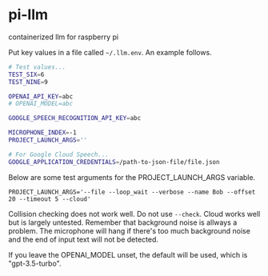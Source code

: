 # pi-llm
containerized llm for raspberry pi

Put key values in a file called `~/.llm.env`. An example follows.

```bash
# Test values...
TEST_SIX=6
TEST_NINE=9

OPENAI_API_KEY=abc
# OPENAI_MODEL=abc

GOOGLE_SPEECH_RECOGNITION_API_KEY=abc

MICROPHONE_INDEX=-1
PROJECT_LAUNCH_ARGS=''

# For Google Cloud Speech...
GOOGLE_APPLICATION_CREDENTIALS=/path-to-json-file/file.json

```

Below are some test arguments for the PROJECT_LAUNCH_ARGS variable.

```
PROJECT_LAUNCH_ARGS='--file --loop_wait --verbose --name Bob --offset 20 --timeout 5 --cloud'
```

Collision checking does not work well. Do not use `--check`. Cloud works well but is largely untested. Remember that background noise is allways a problem. The microphone will hang if there's too much background noise and the end of input text will not be detected.

If you leave the OPENAI_MODEL unset, the default will be used, which is "gpt-3.5-turbo".
